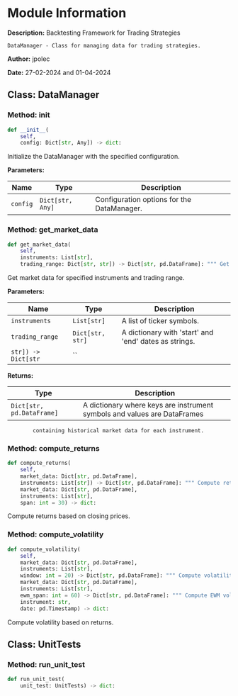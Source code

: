 # Module Information

**Description:**
Backtesting Framework for Trading Strategies

	DataManager - Class for managing data for trading strategies.

**Author:** jpolec

**Date:** 27-02-2024 and 01-04-2024

## Class: DataManager




### **Method: __init__**

```python
def __init__(
    self,
    config: Dict[str, Any]) -> dict:
```

Initialize the DataManager with the specified configuration.


**Parameters:**

| Name | Type | Description |
|------|------|-------------|
| `config` | `Dict[str, Any]` | Configuration options for the DataManager.





### **Method: get_market_data**

```python
def get_market_data(
    self,
    instruments: List[str],
    trading_range: Dict[str, str]) -> Dict[str, pd.DataFrame]: """ Get market data for specified instruments and trading range. Args: instruments (List[str]) -> dict:
```

Get market data for specified instruments and trading range.


**Parameters:**

| Name | Type | Description |
|------|------|-------------|
| `instruments` | `List[str]` | A list of ticker symbols.
| `trading_range` | `Dict[str, str]` | A dictionary with 'start' and 'end' dates as strings.
| `str]) -> Dict[str` | `` | 

**Returns:**

| Type | Description |
|------|-------------|
| `Dict[str, pd.DataFrame]` | A dictionary where keys are instrument symbols and values are DataFrames
			containing historical market data for each instrument.





### **Method: compute_returns**

```python
def compute_returns(
    self,
    market_data: Dict[str, pd.DataFrame],
    instruments: List[str]) -> Dict[str, pd.DataFrame]: """ Compute returns based on closing prices. """ for instrument in instruments: market_data[instrument]['Returns'] = market_data[instrument]['Close'].pct_change() return market_data #@timer def compute_returns_ewm(self,
    market_data: Dict[str, pd.DataFrame],
    instruments: List[str],
    span: int = 30) -> dict:
```

Compute returns based on closing prices.






### **Method: compute_volatility**

```python
def compute_volatility(
    self,
    market_data: Dict[str, pd.DataFrame],
    instruments: List[str],
    window: int = 20) -> Dict[str, pd.DataFrame]: """ Compute volatility based on returns. """ for instrument in instruments: market_data[instrument]['Volatility'] = market_data[instrument]['Returns'].rolling(window).std() * np.sqrt(252) return market_data #@timer def compute_ewm_volatility(self,
    market_data: Dict[str, pd.DataFrame],
    instruments: List[str],
    ewm_span: int = 60) -> Dict[str, pd.DataFrame]: """ Compute EWM volatility based on returns. """ for instrument in instruments: returns = market_data[instrument]['Returns'] market_data[instrument]['EWM_Volatility'] = returns.ewm(span=ewm_span).std() * np.sqrt(252) return market_data #@timer def get_ewm_volatility(self,
    instrument: str,
    date: pd.Timestamp) -> dict:
```

Compute volatility based on returns.



## Class: UnitTests




### **Method: run_unit_test**

```python
def run_unit_test(
    unit_test: UnitTests) -> dict:
```





